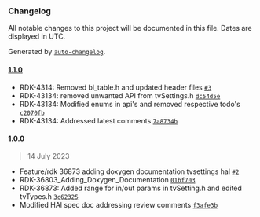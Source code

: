 ### Changelog

All notable changes to this project will be documented in this file. Dates are displayed in UTC.

Generated by [`auto-changelog`](https://github.com/CookPete/auto-changelog).

#### [1.1.0](https://github.com/comcast-sky/rdk-components-hal-tvsettings/compare/1.0.0...1.1.0)

- RDK-4314: Removed bl_table.h and updated header files [`#3`](https://github.com/comcast-sky/rdk-components-hal-tvsettings/pull/3)
- RDK-43134: removed unwanted API from tvSettings.h [`dc54d5e`](https://github.com/comcast-sky/rdk-components-hal-tvsettings/commit/dc54d5e4b6ab1468b4a49a560b1ad128c09db7d6)
- RDK-43134: Modified enums in api's and removed respective todo's [`c2070fb`](https://github.com/comcast-sky/rdk-components-hal-tvsettings/commit/c2070fbe4840d0d3072906f408d72e956b2997fa)
- RDK-43134: Addressed latest comments [`7a8734b`](https://github.com/comcast-sky/rdk-components-hal-tvsettings/commit/7a8734b0eaac4d3e67d1fca3a1dc0475d4dc40d6)

#### 1.0.0

> 14 July 2023

- Feature/rdk 36873 adding doxygen documentation tvsettings hal [`#2`](https://github.com/comcast-sky/rdk-components-hal-tvsettings/pull/2)
- RDK-36803_Adding_Doxygen_Documentation [`01bf703`](https://github.com/comcast-sky/rdk-components-hal-tvsettings/commit/01bf703eabe74f598be7a93d442b122cb5493c2f)
- RDK-36873: Added range for in/out params in tvSetting.h and edited tvTypes.h [`3c62325`](https://github.com/comcast-sky/rdk-components-hal-tvsettings/commit/3c62325bdc1f0d61d9ecaa84bd0b536806c6de9e)
- Modified HAl spec doc addressing review comments [`f3afe3b`](https://github.com/comcast-sky/rdk-components-hal-tvsettings/commit/f3afe3b8222cfdca5451b738459588370d8fdcea)
